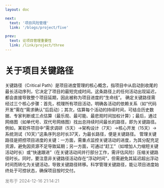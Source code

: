 ```yaml
---
layout: doc

next:
  text: '项目风险管理'
  link: '/blogs/project/five'

prev:
  text: 论项目管理重要性
  link: /link/project/three
---
```




# 关于项目关键路径
关键路径（Critical Path）是项目进度管理的核心概念，指项目中从启动到收尾的最长活动序列，它决定了项目的最短完成时间。这条路径上的任何活动出现延迟，都会直接导致整个项目延期，因此被称为项目进度的“生命线”。
确定关键路径需经过三个核心步骤：首先，梳理所有项目活动，明确各活动的依赖关系（如“代码开发”需在“需求确认”后启动）；其次，估算每个活动的持续时间，可结合历史数据、专家判断或三点估算（最乐观、最可能、最悲观时间加权计算）；最后，通过网络图（如单代号、双代号网络图）找出总持续时间最长的路径，即为关键路径。例如，某软件项目中“需求调研（5天）→架构设计（7天）→核心开发（15天）→系统测试（10天）”这条序列总时长37天，为最长路径，便是关键路径。
管理关键路径是把控项目进度的关键：一方面，需重点监控关键活动的进度，为其分配充足资源，避免因资源不足导致延期；另一方面，可通过“赶工”（如增加人力缩短关键活动时长）或“快速跟进”（在关键活动间并行部分工作，需评估风险）压缩关键路径时长。同时，要注意非关键路径活动存在“浮动时间”，但需避免其延迟超出浮动时间而转化为关键活动，导致关键路径转移。科学管理关键路径，能让项目进度始终处于可控状态，确保项目按时交付。


<span style="color: gray;">发布于 2024-12-16 21:14:21</span>
